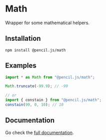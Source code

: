 # Math

Wrapper for some mathematical helpers.


## Installation

    npm install @pencil.js/math


## Examples

```js
import * as Math from "@pencil.js/math";

Math.truncate(-99.9); // -99

// or
import { constain } from "@pencil.js/math";
constain(99, 0, 10); // 10
```

## Documentation

Go check the [full documentation](documentation.md).
